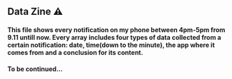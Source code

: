## Data Zine ⚠️

#### This file shows every notification on my phone between 4pm-5pm from 9.11 untill now. Every array includes four types of data collected from a certain notification: date, time(down to the minute), the app where it comes from and a conclusion for its content.

#### To be continued...
